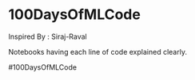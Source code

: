 # 100DaysOfMLCode

Inspired By : Siraj-Raval

Notebooks having each line of code explained clearly.

#100DaysOfMLCode
